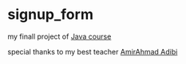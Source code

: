 # signup_form
my finall project of [Java course](https://maktabkhooneh.org/course/%D8%A2%D9%85%D9%88%D8%B2%D8%B4-%D8%A8%D8%B1%D9%86%D8%A7%D9%85%D9%87-%D9%86%D9%88%DB%8C%D8%B3%DB%8C-%D8%AC%D8%A7%D9%88%D8%A7-mk981/)

special thanks to my best teacher [AmirAhmad Adibi](https://github.com/amirahmadadibi)
